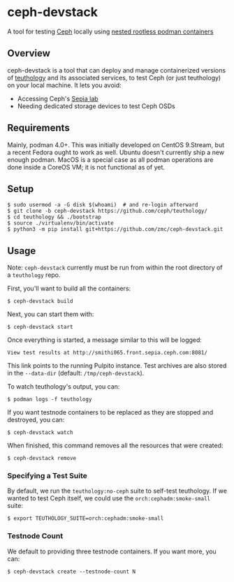 # ceph-devstack
A tool for testing [Ceph](https://github.com/ceph/ceph) locally using [nested rootless podman containers](https://www.redhat.com/sysadmin/podman-inside-container)


## Overview
ceph-devstack is a tool that can deploy and manage containerized versions of [teuthology](https://github.com/ceph/teuthology) and its associated services, to test Ceph (or just teuthology) on your local machine. It lets you avoid:

- Accessing Ceph's [Sepia lab](https://wiki.sepia.ceph.com/)
- Needing dedicated storage devices to test Ceph OSDs

## Requirements
Mainly, podman 4.0+. This was initially developed on CentOS 9.Stream, but a recent Fedora ought to work as well. Ubuntu doesn't currently ship a new enough podman.
MacOS is a special case as all podman operations are done inside a CoreOS VM; it is not functional as of yet.

## Setup

    $ sudo usermod -a -G disk $(whoami)  # and re-login afterward
    $ git clone -b ceph-devstack https://github.com/ceph/teuthology/
    $ cd teuthology && ./bootstrap
    $ source ./virtualenv/bin/activate
    $ python3 -m pip install git+https://github.com/zmc/ceph-devstack.git

## Usage
Note: `ceph-devstack` currently must be run from within the root directory of a `teuthology` repo.

First, you'll want to build all the containers:

    $ ceph-devstack build

Next, you can start them with:

    $ ceph-devstack start

Once everything is started, a message similar to this will be logged:

`View test results at http://smithi065.front.sepia.ceph.com:8081/`

This link points to the running Pulpito instance. Test archives are also stored in the `--data-dir` (default: `/tmp/ceph-devstack`).

To watch teuthology's output, you can:

    $ podman logs -f teuthology

If you want testnode containers to be replaced as they are stopped and destroyed, you can:

    $ ceph-devstack watch

When finished, this command removes all the resources that were created:

    $ ceph-devstack remove

### Specifying a Test Suite
By default, we run the `teuthology:no-ceph` suite to self-test teuthology. If we wanted to test Ceph itself, we could use the `orch:cephadm:smoke-small` suite:

    $ export TEUTHOLOGY_SUITE=orch:cephadm:smoke-small

### Testnode Count
We default to providing three testnode containers. If you want more, you can:

    $ ceph-devstack create --testnode-count N
